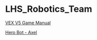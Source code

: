 # LHS_Robotics_Team

[VEX V5 Game Manual](https://v5rc-kb.recf.org/hc/en-us/categories/23182894404119-2024-2025-High-Stakes-Game-Manual)

[Hero Bot - Axel](https://kb.vex.com/hc/en-us/articles/28421674310420-An-Introduction-to-Axel-The-2024-2025-V5RC-Hero-Bot)
